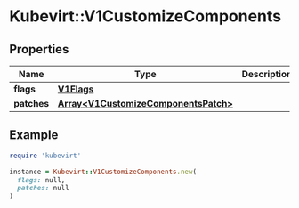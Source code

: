 # Kubevirt::V1CustomizeComponents

## Properties

| Name | Type | Description | Notes |
| ---- | ---- | ----------- | ----- |
| **flags** | [**V1Flags**](V1Flags.md) |  | [optional] |
| **patches** | [**Array&lt;V1CustomizeComponentsPatch&gt;**](V1CustomizeComponentsPatch.md) |  | [optional] |

## Example

```ruby
require 'kubevirt'

instance = Kubevirt::V1CustomizeComponents.new(
  flags: null,
  patches: null
)
```

